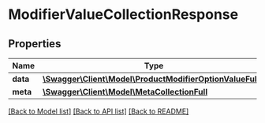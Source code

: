 # ModifierValueCollectionResponse

## Properties
Name | Type | Description | Notes
------------ | ------------- | ------------- | -------------
**data** | [**\Swagger\Client\Model\ProductModifierOptionValueFull[]**](ProductModifierOptionValueFull.md) |  | [optional] 
**meta** | [**\Swagger\Client\Model\MetaCollectionFull**](MetaCollectionFull.md) |  | [optional] 

[[Back to Model list]](../README.md#documentation-for-models) [[Back to API list]](../README.md#documentation-for-api-endpoints) [[Back to README]](../README.md)



